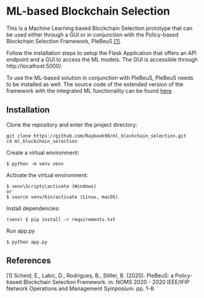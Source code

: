 # ML-based Blockchain Selection

This is a Machine Learning based Blockchain Selection prototype that can be used either through a GUI or in conjunction with the Policy-based Blockchain Selection Framework, PleBeuS [[1]](#1).

Follow the installation steps to setup the Flask Application that offers an API endpoint and a GUI to access the ML models. The GUI is accessible through http://localhost:5000/.

To use the ML-based solution in conjunction with PleBeuS, PleBeuS needs to be installed as well. The source code of the extended version of the framework with the integrated ML functionality can be found [here](https://github.com/Raybook90/PleBeuS-Integration).

## Installation

Clone the repository and enter the project directory:
```
git clone https://github.com/Raybook90/ml_blockchain_selection.git 
cd ml_blockchain_selection 
```
Create a virtual environment:
```
$ python -m venv venv
```
Activate the virtual environment:
```
$ venv\Scripts\activate (Windows)
or
$ source venv/bin/activate (Linux, macOS)
```
Install dependencies:
``` 
(venv) $ pip install -r requirements.txt
```
Run app.py
```
$ python app.py
```

## References
<a id="1">[1]</a> 
Scheid, E., Lakic, D., Rodrigues, B., Stiller, B. (2020). 
PleBeuS: a Policy-based Blockchain Selection Framework. 
in: NOMS 2020 - 2020 IEEE/IFIP Network Operations and Management Symposium. pp. 1-8.
